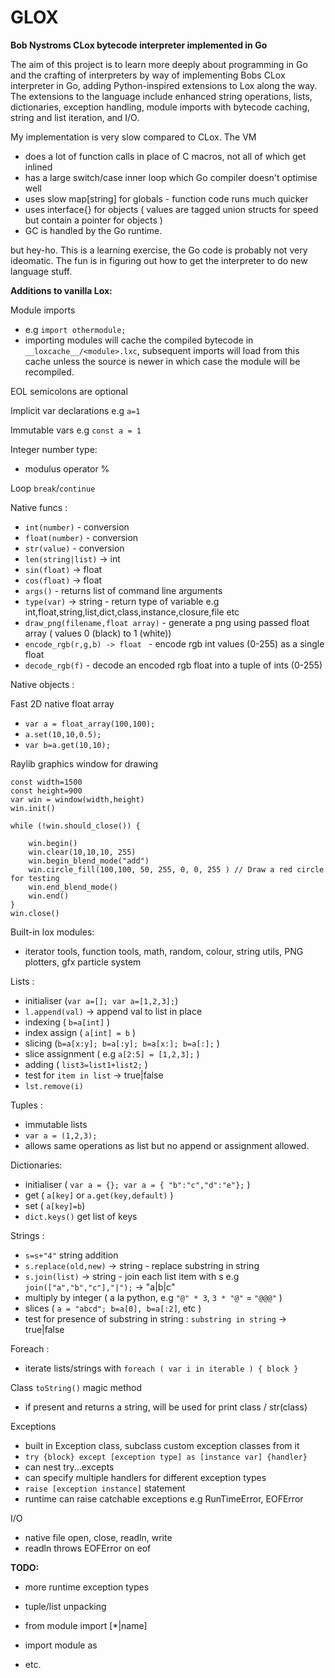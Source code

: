 # GLOX

**Bob Nystroms CLox bytecode interpreter implemented in Go**

The aim of this project is to learn more deeply about programming in Go and the crafting of interpreters by way of implementing Bobs CLox interpreter in Go, adding Python-inspired extensions to Lox along the way.
The extensions to the language include enhanced string operations, lists, dictionaries, exception handling, module imports with bytecode caching, string and list iteration, and I/O.  

My implementation is very slow compared to CLox. The VM 
- does a lot of function calls in place of C macros, not all of which get inlined
- has a large switch/case inner loop which Go compiler doesn't optimise well  
- uses slow map[string] for globals - function code runs much quicker 
- uses interface{} for objects ( values are tagged union structs for speed but contain a pointer for objects ) 
- GC is handled by the Go runtime. 

but hey-ho. This is a learning exercise, the Go code is probably not very ideomatic. The fun is in figuring out how to get the interpreter to do new language stuff. 

**Additions to vanilla Lox:**

Module imports

- e.g `import othermodule;`
- importing modules will cache the compiled bytecode in `__loxcache__/<module>.lxc`, subsequent imports will load from this cache unless the source is newer in which 
  case the module will be recompiled. 

EOL semicolons are optional 

Implicit var declarations e.g `a=1`

Immutable vars e.g  `const a = 1`

Integer number type:

- modulus operator %  

Loop `break`/`continue`

Native funcs :  

- `int(number)`    - conversion
- `float(number)`   - conversion 
- `str(value)`     - conversion 
- `len(string|list)` -> int
- `sin(float)`    -> float
- `cos(float)`    -> float 
- `args()` - returns list of command line arguments  
- `type(var)` -> string - return type of variable e.g int,float,string,list,dict,class,instance,closure,file etc 
- `draw_png(filename,float array)` - generate a png using passed float array ( values 0 (black) to 1 (white)) 
- `encode_rgb(r,g,b) -> float `  - encode rgb int values (0-255) as a single float 
- `decode_rgb(f)`  - decode an encoded rgb float into a tuple of ints (0-255)     

Native objects :

Fast 2D native float array 
- `var a = float_array(100,100);`
- `a.set(10,10,0.5);`
- `var b=a.get(10,10);`  

Raylib graphics window for drawing 
```
const width=1500
const height=900
var win = window(width,height)
win.init()
 
while (!win.should_close()) {

    win.begin()
    win.clear(10,10,10, 255) 
    win.begin_blend_mode("add")
    win.circle_fill(100,100, 50, 255, 0, 0, 255 ) // Draw a red circle for testing
    win.end_blend_mode()
    win.end()
}
win.close()
```

Built-in lox modules:
-  iterator tools, function tools, math, random, colour, string utils, PNG plotters, gfx particle system

Lists :

- initialiser (`var a=[]; var a=[1,2,3];`)
- `l.append(val)` -> append val to list in place  
- indexing ( `b=a[int]` )
- index assign ( `a[int] = b` )
- slicing (`b=a[x:y]; b=a[:y]; b=a[x:]; b=a[:];` )
- slice assignment ( e.g `a[2:5] = [1,2,3];` )
- adding ( `list3=list1+list2;` )
- test for `item in list`  -> true|false
- `lst.remove(i)`

Tuples : 

- immutable lists
- `var a = (1,2,3);` 
- allows same operations as list but no append or assignment allowed.

Dictionaries:

- initialiser ( `var a = {}; var a = { "b":"c","d":"e"};` )
- get ( `a[key]` or `a.get(key,default)` ) 
- set ( `a[key]=b`)
- `dict.keys()`   get list of keys 

Strings :

- `s=s+"4"`  string addition
- `s.replace(old,new)` -> string  - replace substring in string   
- `s.join(list)` -> string - join each list item with s  e.g `join(["a","b","c"],"|");` -> "a|b|c"   
- multiply by integer ( a la python, e.g  `"@" * 3`,  `3 * "@"` = `"@@@"` )
- slices   ( `a = "abcd"; b=a[0], b=a[:2]`, etc )
- test for presence of substring in string : `substring in string` -> true|false 

Foreach : 
- iterate lists/strings with `foreach ( var i in iterable ) { block }`


Class `toString()` magic method

- if present and returns a string, will be used for print class / str(class)

Exceptions

- built in Exception class, subclass custom exception classes from it
- `try {block} except [exception type] as [instance var] {handler}` 
- can nest try...excepts 
- can specify multiple handlers for different exception types
- `raise [exception instance]` statement 
- runtime can raise catchable exceptions e.g RunTimeError, EOFError

I/O

- native file open, close, readln, write 
- readln throws EOFError on eof 

**TODO:**

- more runtime exception types 
- tuple/list unpacking
- from module import [*|name] 
- import module as <namespace> 

- etc.
 
